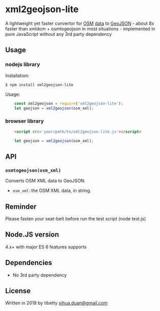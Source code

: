 xml2geojson-lite
============

A lightweight yet faster convertor for [OSM](http://openstreetmap.org) [data](http://wiki.openstreetmap.org/wiki/OSM_XML) to [GeoJSON](http://www.geojson.org/) - about 8x faster than xmldom + osmtogeojson in most situations - implemented in pure JavaScript without any 3rd party dependency

Usage
-----

### nodejs library

Installation:

    $ npm install xml2geojson-lite

Usage:

```js
    const xml2geojson = require('xml2geojson-lite');
    let geojson = xml2geojson(osm_xml);
```

### browser library
```html
    <script src='your/path/to/xml2geojson-lite.js'></script>
```
```js
    let geojson = xml2geojson(osm_xml);
```

API
---

### `osmtogeojson(osm_xml)`

Converts OSM XML data to GeoJSON.

* `osm_xml`: the OSM XML data, in string.


Reminder
---
Please fasten your seat-belt before run the test script (node test.js)

Node.JS version
---
  4.x+ with major ES 6 features supports
  
Dependencies
---
  - No 3rd party dependency

License
---
Written in 2018 by tibetty <xihua.duan@gmail.com>

